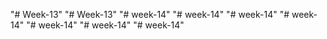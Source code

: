 "# Week-13" 
"# Week-13" 
"# week-14" 
"# week-14" 
"# week-14" 
"# week-14" 
"# week-14" 
"# week-14" 
"# week-14" 
